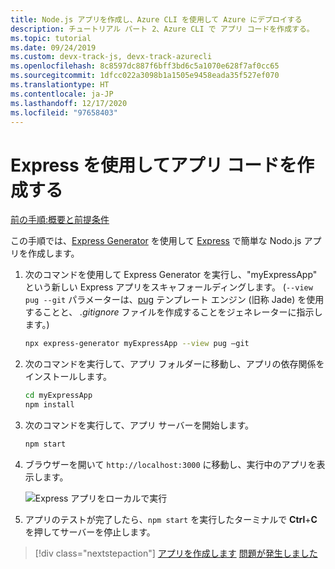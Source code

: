 ```yaml
---
title: Node.js アプリを作成し、Azure CLI を使用して Azure にデプロイする
description: チュートリアル パート 2、Azure CLI で アプリ コードを作成する。
ms.topic: tutorial
ms.date: 09/24/2019
ms.custom: devx-track-js, devx-track-azurecli
ms.openlocfilehash: 8c8597dc887f6bff3bd6c5a1070e628f7af0cc65
ms.sourcegitcommit: 1dfcc022a3098b1a1505e9458eada35f527ef070
ms.translationtype: HT
ms.contentlocale: ja-JP
ms.lasthandoff: 12/17/2020
ms.locfileid: "97658403"
---
```

# <a name="create-the-app-code-using-express"></a>Express を使用してアプリ コードを作成する

[前の手順:概要と前提条件](tutorial-vscode-azure-cli-node-01.md)

この手順では、[Express Generator](https://expressjs.com/en/starter/generator.html) を使用して [Express](https://www.expressjs.com) で簡単な Nodo.js アプリを作成します。

1. 次のコマンドを使用して Express Generator を実行し、"myExpressApp" という新しい Express アプリをスキャフォールディングします。 (`--view pug --git` パラメーターは、[pug](https://pugjs.org/api/getting-started.html) テンプレート エンジン (旧称 Jade) を使用することと、 *.gitignore* ファイルを作成することをジェネレーターに指示します。)

    ```bash
    npx express-generator myExpressApp --view pug –git
    ```

1. 次のコマンドを実行して、アプリ フォルダーに移動し、アプリの依存関係をインストールします。

    ```bash
    cd myExpressApp
    npm install
    ```

1. 次のコマンドを実行して、アプリ サーバーを開始します。

    ```bash
    npm start
    ```

1. ブラウザーを開いて `http://localhost:3000` に移動し、実行中のアプリを表示します。

    ![Express アプリをローカルで実行](../../media/azure-cli/local-app.png)

1. アプリのテストが完了したら、`npm start` を実行したターミナルで **Ctrl**+**C** を押してサーバーを停止します。

> [!div class="nextstepaction"]
> [アプリを作成します](tutorial-vscode-azure-cli-node-03.md) [問題が発生しました](https://www.research.net/r/PWZWZ52?tutorial=node-deployment&step=express)
